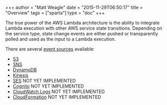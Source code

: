 +++
author = "Matt Weagle"
date = "2015-11-29T06:50:17"
title = "Overview"
tags = ["sparta"]
type = "doc"
+++

The true power of the AWS Lambda architecture is the ability to integrate Lambda execution with other AWS service state transitions.  Depending on the service type, state change events are either pushed or transparently polled and used as the input to a Lambda execution.  

There are several [event sources](http://docs.aws.amazon.com/lambda/latest/dg/intro-core-components.html) available:

  * [S3](/docs/eventsources/s3)
  * [SNS](/docs/eventsources/sns)
  * [DynamoDB](/docs/eventsources/dynamodb)
  * [Kinesis](/docs/eventsources/kinesis)
  * [SES](/docs/eventsources/ses) <span class="label label-warning">NOT YET IMPLEMENTED</span>
  * [Cognito](/docs/eventsources/cognito) <span class="label label-warning">NOT YET IMPLEMENTED</span>
  * [CloudWatch Logs](/docs/eventsources/cloudwatchlogs) <span class="label label-warning">NOT YET IMPLEMENTED</span>
  * [CloudFormation](/docs/eventsources/cloudformation) <span class="label label-warning">NOT YET IMPLEMENTED</span>
